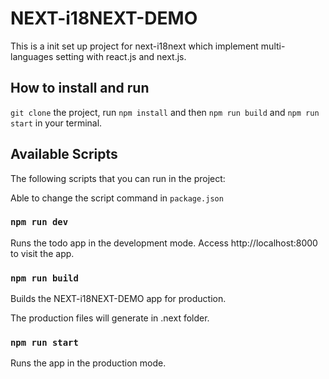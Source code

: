 # NEXT-i18NEXT-DEMO

This is a init set up project for next-i18next which implement multi-languages setting with react.js and next.js.

## How to install and run

`git clone` the project, run `npm install` and then `npm run build` and `npm run start` in your terminal.

## Available Scripts

The following scripts that you can run in the project:

Able to change the script command in `package.json`

### `npm run dev`

Runs the todo app in the development mode.
Access http://localhost:8000 to visit the app.

### `npm run build`

Builds the NEXT-i18NEXT-DEMO app for production.

The production files will generate in .next folder.

### `npm run start`

Runs the app in the production mode.
